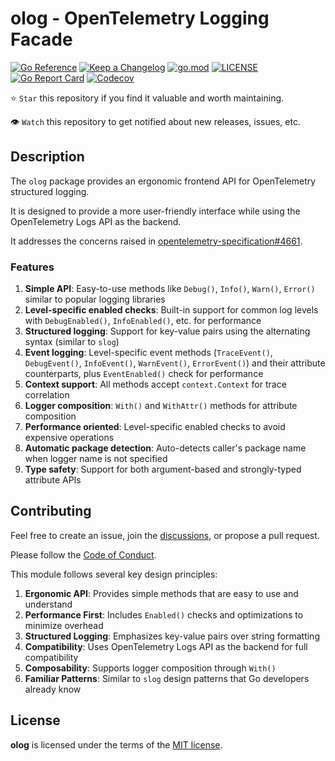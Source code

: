 # olog - OpenTelemetry Logging Facade

[![Go Reference](https://pkg.go.dev/badge/github.com/pellared/olog.svg)](https://pkg.go.dev/github.com/pellared/olog)
[![Keep a Changelog](https://img.shields.io/badge/changelog-Keep%20a%20Changelog-%23E05735)](CHANGELOG.md)
[![go.mod](https://img.shields.io/github/go-mod/go-version/pellared/olog)](go.mod)
[![LICENSE](https://img.shields.io/github/license/pellared/olog)](LICENSE)
[![Go Report Card](https://goreportcard.com/badge/github.com/pellared/olog)](https://goreportcard.com/report/github.com/pellared/olog)
[![Codecov](https://codecov.io/gh/pellared/olog/branch/main/graph/badge.svg)](https://codecov.io/gh/pellared/olog)

⭐ `Star` this repository if you find it valuable and worth maintaining.

👁 `Watch` this repository to get notified about new releases, issues, etc.

## Description

The `olog` package provides an ergonomic frontend API for OpenTelemetry structured logging.

It is designed to provide a more user-friendly interface while using the OpenTelemetry Logs API as the backend.

It addresses the concerns raised in
[opentelemetry-specification#4661](https://github.com/open-telemetry/opentelemetry-specification/issues/4661).

### Features

1. **Simple API**: Easy-to-use methods like `Debug()`, `Info()`, `Warn()`, `Error()` similar to popular logging libraries
2. **Level-specific enabled checks**: Built-in support for common log levels with `DebugEnabled()`, `InfoEnabled()`, etc. for performance
3. **Structured logging**: Support for key-value pairs using the alternating syntax (similar to `slog`)
4. **Event logging**: Level-specific event methods (`TraceEvent()`, `DebugEvent()`, `InfoEvent()`, `WarnEvent()`, `ErrorEvent()`) and their attribute counterparts, plus `EventEnabled()` check for performance
5. **Context support**: All methods accept `context.Context` for trace correlation
6. **Logger composition**: `With()` and `WithAttr()` methods for attribute composition
7. **Performance oriented**: Level-specific enabled checks to avoid expensive operations
8. **Automatic package detection**: Auto-detects caller's package name when logger name is not specified
9. **Type safety**: Support for both argument-based and strongly-typed attribute APIs

## Contributing

Feel free to create an issue,
join the [discussions](https://github.com/pellared/olog/discussions/2),
or propose a pull request.

Please follow the [Code of Conduct](CODE_OF_CONDUCT.md).

This module follows several key design principles:

1. **Ergonomic API**: Provides simple methods that are easy to use and understand
2. **Performance First**: Includes `Enabled()` checks and optimizations to minimize overhead
3. **Structured Logging**: Emphasizes key-value pairs over string formatting
4. **Compatibility**: Uses OpenTelemetry Logs API as the backend for full compatibility
5. **Composability**: Supports logger composition through `With()`
6. **Familiar Patterns**: Similar to `slog` design patterns that Go developers already know

## License

**olog** is licensed under the terms of the [MIT license](LICENSE).
